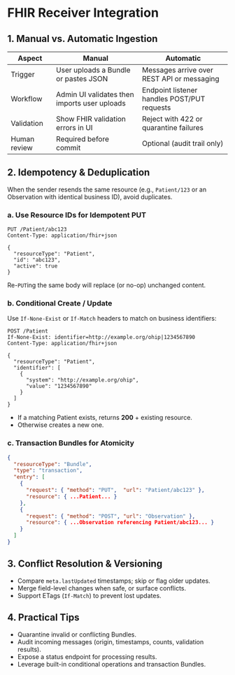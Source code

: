 # FHIR Receiver Integration

## 1. Manual vs. Automatic Ingestion

| Aspect       | Manual                                                      | Automatic                                   |
|--------------|-------------------------------------------------------------|---------------------------------------------|
| Trigger      | User uploads a Bundle or pastes JSON                         | Messages arrive over REST API or messaging  |
| Workflow     | Admin UI validates then imports user uploads                 | Endpoint listener handles POST/PUT requests |
| Validation   | Show FHIR validation errors in UI                            | Reject with 422 or quarantine failures      |
| Human review | Required before commit                                       | Optional (audit trail only)                 |

## 2. Idempotency & Deduplication

When the sender resends the same resource (e.g., `Patient/123` or an Observation with identical business ID), avoid duplicates.

### a. Use Resource IDs for Idempotent PUT

```http
PUT /Patient/abc123
Content-Type: application/fhir+json

{
  "resourceType": "Patient",
  "id": "abc123",
  "active": true
}
```  
Re-`PUT`ing the same body will replace (or no-op) unchanged content.

### b. Conditional Create / Update

Use `If-None-Exist` or `If-Match` headers to match on business identifiers:

```http
POST /Patient
If-None-Exist: identifier=http://example.org/ohip|1234567890
Content-Type: application/fhir+json

{
  "resourceType": "Patient",
  "identifier": [
    {
      "system": "http://example.org/ohip",
      "value": "1234567890"
    }
  ]
}
```  
- If a matching Patient exists, returns **200** + existing resource.  
- Otherwise creates a new one.

### c. Transaction Bundles for Atomicity

```json
{
  "resourceType": "Bundle",
  "type": "transaction",
  "entry": [
    {
      "request": { "method": "PUT",  "url": "Patient/abc123" },
      "resource": { ...Patient... }
    },
    {
      "request": { "method": "POST", "url": "Observation" },
      "resource": { ...Observation referencing Patient/abc123... }
    }
  ]
}
```  

## 3. Conflict Resolution & Versioning

- Compare `meta.lastUpdated` timestamps; skip or flag older updates.  
- Merge field-level changes when safe, or surface conflicts.  
- Support ETags (`If-Match`) to prevent lost updates.

## 4. Practical Tips

- Quarantine invalid or conflicting Bundles.  
- Audit incoming messages (origin, timestamps, counts, validation results).  
- Expose a status endpoint for processing results.  
- Leverage built-in conditional operations and transaction Bundles.  

